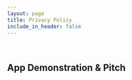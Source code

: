 ```yaml
---
layout: page
title: Privacy Policy
include_in_header: false
---
```


<br>

## App Demonstration & Pitch

<br>